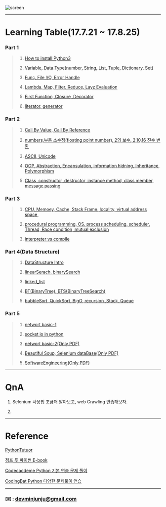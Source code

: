 ![screen](https://user-images.githubusercontent.com/30401511/30725689-77e7eb5a-9f81-11e7-8fdc-81e94ab401b7.png)

--- 



# Learning Table(17.7.21 ~ 17.8.25) 

###   **Part 1**

> 1. [How to install Python3](/image/How-to-install-python.pdf)
> 
> 2. [Variable, Data Type(number, String, List, Tuple, Dictionary, Set)](/study/1_python3.md)
> 
> 3. [Func, File I/O, Error Handle](/study/2_python3.md)
> 
> 4. [Lambda, Map, Filter, Reduce, Layz Evaluation](/study/3_python3.md)
> 
> 5. [First Function, Closure, Decorator](/study/4_python3.md)
> 
> 6. [literator, generator](/study/5_python3.md)
> 

### **Part 2**

> 1. [Call By Value, Call By Reference](/study/6_python3.md)
> 
> 2. [numbers,부동 소수점(floating point number), 2의 보수, 2,10,16 진수 변환](study/7_python3.md)
> 
> 3. [ASCII, Unicode](study/8_python3.md)
> 
> 4. [OOP, Abstraction, Encapsulation, information hidning, Inheritance, Polymorphism](study/9_python3.md)
> 
> 5. [Class, constructor, destructor, instance method, class member, message passing](study/10_python3.md)

### **Part 3**

> 1. [CPU, Memoey, Cache, Stack Frame, locality, virtual address space,](/study/11_python3.md)
> 
> 2. [procedural programming, OS, process scheduling, scheduler, Thread, Race condition, mutual exclusion](/study/12_python3.md)
> 
> 3. [interpreter vs compile](/study/13_python3.md)

### **Part 4(Data Structure)** 

> 1. [DataStructure Intro](/study/14_python3.md)
> 
> 2. [linearSerach, binarySearch](/study/15_python3.md)
> 
> 3. [linked_list](/study/16_python3.md)
> 
> 4. [BT(BinaryTree), BTS(BinaryTreeSearch)](/study/17_python3.md)
> 
> 5. [bubbleSort, QuickSort, BigO, recursion ,Stack, Queue](/study/18_python3.md)

### **Part 5**  

> 1. [networt basic-1](/study/19_python3.md)
> 
> 2. [socket io in python](/study/20_python3.md)
> 
> 3. [networt basic-2(Only PDF)](/study/21_python3.md)
> 
> 4. [Beautiful Soup, Selenium dataBase(Only PDF)](/study/22_python3.md)
> 
> 5. [SoftwareEngineering(Only PDF)](/study/23_python3.md)



---


# QnA


1. Selenium 사용법 조금더 알아보고, web Crawling 연습해보자.

2. 
 






---

#  Reference 

[PythonTutuor](http://pythontutor.com/visualize.html#mode=edit)

[점프 투 파이썬 E-book](https://wikidocs.net/book/1)

[Codecacdeme Python 기본 연습 문제 풀이](https://www.codecademy.com/en/tracks/python-ko)

[CodingBat Python 다양한 문제풀이 연습](http://codingbat.com/python)



---




### **:envelope:**  : <devminjunju@gmail.com>

